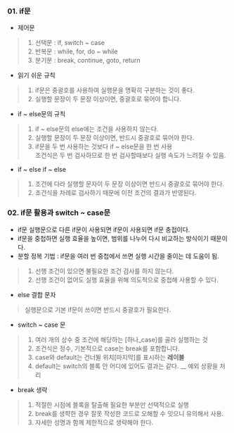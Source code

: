 ### 01. if문

- 제어문

> 1. 선택문 : if, switch ~ case
> 2. 반복문 : while, for, do ~ while
> 3. 분기문 : break, continue, goto, return

- 읽기 쉬운 규칙

> 1. if문은 중괄호를 사용하여 실행문을 명확히 구분하는 것이 좋다.
> 2. 실행할 문장이 두 문장 이상이면, 중괄호로 묶어야 합니다.

- if ~ else문의 규칙

> 1. if ~ else문의 else에는 조건을 사용하지 않는다.
> 2. 실행할 문장이 두 문장 이상이면, 반드시 중괄호로 묶어야 한다.
> 3. if문을 두 번 사용하는 것보다 if ~ else문을 한 번 사용<br>
> 조건식은 두 번 검사하므로 한 번 검사할때보다 실행 속도가 느려질 수 있음.

- if ~ else if ~ else

> 1. 조건에 다라 실행할 문자이 두 문장 이상이면 반드시 중괄호로 묶어야 한다.
> 2. 조건식을 차례로 검사하기 때문에 이전 조건의 결과가 반영된다.

### 02. if문 활용과 switch ~ case문

- if문 실행문으로 다른 if문이 사용되면 if문이 사용되면 if문 충접이다.
- if문을 중첩하면 실행 효율을 높이면, 범위를 나누어 다시 비교하는 방식이기 때문이다.
- 분할 정복 기법 : if문을 여러 번 중첩에서 쓰면 실행 시간을 줄이는 데 도움이 됨.

> 1. 선행 조건이 있으면 불필요한 조건 검사를 하지 않는다.
> 2. 선행 조건이 없어도 실행 효율을 위해 의도적으로 중첩해 사용할 수 있다.

- else 결합 문자

> 실행문으로 기본 if문이 쓰이면 반드시 중괄호가 필요한다. <br>

- switch ~ case 문

> 1. 여러 개의 상수 중 조건에 해당하는 [하나_case]를 골라 실행하는 것
> 2. 조건식은 정수, 기본적으로 case는 break를 포함합니다.
> 3. case와 default는 건너뛸 위치[마지막]를 표시하는 __레이블__
> 4. default는 switch의 블록 안 어디에 있어도 결과는 같다. __ 예외 상황을 처리

- break 생략 

> 1. 적절한 시점에 블록을 탈출해 필요한 부분만 선택적으로 실행
> 2. break를 생햑한 경우 잘못 작성한 코드로 오해할 수 잇으니 유의해서 사용.
> 3. 자세한 성명과 함께 제한적으로 생략해야 한다.

